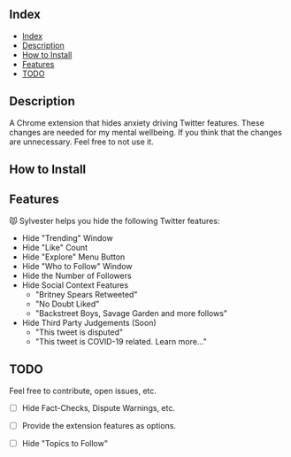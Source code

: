 ## Index
- [Index](#index)
- [Description](#description)
- [How to Install](#how-to-install)
- [Features](#features)
- [TODO](#todo)

## Description

A Chrome extension that hides anxiety driving Twitter features. These changes are needed for my mental wellbeing. If you think that the changes are unnecessary. Feel free to not use it.

## How to Install

## Features

😾 Sylvester helps you hide the following Twitter features:

- Hide "Trending" Window
- Hide "Like" Count
- Hide "Explore" Menu Button
- Hide "Who to Follow" Window
- Hide the Number of Followers
- Hide Social Context Features
  - "Britney Spears Retweeted"
  - "No Doubt Liked"
  - "Backstreet Boys, Savage Garden and more follows"
- Hide Third Party Judgements (Soon)
  - "This tweet is disputed"
  - "This tweet is COVID-19 related. Learn more..."

## TODO

Feel free to contribute, open issues, etc.

- [ ] Hide Fact-Checks, Dispute Warnings, etc.
- [ ] Provide the extension features as options.
- [ ] Hide "Topics to Follow"

